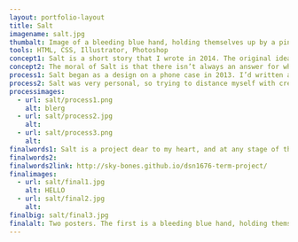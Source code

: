 ```yaml
---
layout: portfolio-layout
title: Salt
imagename: salt.jpg
thumbalt: Image of a bleeding blue hand, holding themselves up by a pink crystal.
tools: HTML, CSS, Illustrator, Photoshop
concept1: Salt is a short story that I wrote in 2014. The original idea came from an illustration I’d done a year earlier, and it came to life after a difficult time in my life came to an end. The story itself has a personal moral, and the project itself helped me come to terms with the situation.
concept2: The moral of Salt is that there isn’t always an answer for why something happens, and even if the perpetrator promises an answer, it’s not one that will help heal the damage that has been done. The story itself is a very literal take on it, but it was a way to help figure out that what had happened didn’t need a solution; in fact the solution was to walk away.
process1: Salt began as a design on a phone case in 2013. I’d written a short rationale about it, and from there the idea grew. When I had to design a website, the process of writing, finding an art style, and coding it came together to become an interactive website.
process2: Salt was very personal, so trying to distance myself with creating otherworldly persons helped to create a world where I could write about my experience in abstract terms. The art became very rigid and geometric, and is doted throughout the site. Later I decided to redo the original art, and pained both pieces in Photoshop.
processimages:
  - url: salt/process1.png
    alt: blerg
  - url: salt/process2.jpg
    alt:
  - url: salt/process3.png
    alt:
finalwords1: Salt is a project dear to my heart, and at any stage of the game, stayed with me. Salt inspired me to write more fiction, to create more art, and helped me recover and move on from an experience. I hope you enjoy reading Salt as much as I enjoyed creating this series.
finalwords2:
finalwords2link: http://sky-bones.github.io/dsn1676-term-project/
finalimages:
  - url: salt/final1.jpg
    alt: HELLO
  - url: salt/final2.jpg
    alt:
finalbig: salt/final3.jpg
finalalt: Two posters. The first is a bleeding blue hand, holding themselves up by a pink crystal on a yellow background, and the second is a bleeding blue hand hanging limply from above on a pink background.
---
```

